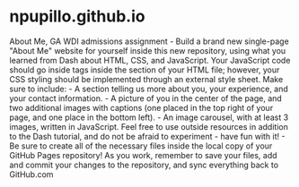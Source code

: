 npupillo.github.io
==================
About Me, GA WDI admissions assignment - Build a brand new single-page "About Me" website for yourself inside this new repository, using what you learned from Dash about HTML, CSS, and JavaScript. Your JavaScript code should go inside <script></script> tags inside the <head></head> section of your HTML file; however, your CSS styling should be implemented through an external style sheet. Make sure to include:
	- A section telling us more about you, your experience, and your contact information.
	- A picture of you in the center of the page, and two additional images with captions (one placed in the top right of your page, and one place in the bottom left).
	- An image carousel, with at least 3 images, written in JavaScript. Feel free to use outside resources in addition to the Dash tutorial, and do not be afraid to experiment - have fun with it!
	- Be sure to create all of the necessary files inside the local copy of your GitHub Pages repository! As you work, remember to save your files, add and commit your changes to the repository, and sync everything back to GitHub.com
